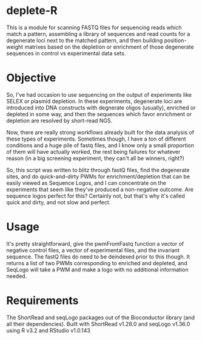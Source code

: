 # deplete-R

This is a module for scanning FASTQ files for sequencing reads which match a pattern, assembling a library of sequences and read counts for a degenerate loci next to the matched pattern, and then building position-weight matrixes based on the depletion or enrichment of those degenerate sequences in control vs experimental data sets.

# Objective

So, I've had occasion to use sequencing on the output of experiments like SELEX or plasmid depletion. In these experiments, degenerate loci are introduced into DNA constructs with degnerate oligos (usually), enriched or depleted in some way, and then the sequences which favor enrichment or depletion are resolved by short-read NGS.

Now, there are really strong workflows already built for the data analysis of these types of experiments. Sometimes though, I have a ton of different conditions and a huge pile of fastq files, and I know only a small proportion of them will have actually worked, the rest being failures for whatever reason (in a big screening experiment, they can't all be winners, right?)

So, this script was written to blitz through fastQ files, find the degenerate sites, and do quick-and-dirty PWMs for enrichment/depletion that can be easily viewed as Sequence Logos, and I can concentrate on the experiments that seem like they've produced a non-negative outcome. Are sequence logos perfect for this? Certainly not, but that's why it's called quick and dirty, and not slow and perfect.

# Usage

It's pretty straightforward, give the pwmFromFastq function a vector of negative control files, a vector of experimental files, and the invariant sequence. The fastQ files do need to be deindexed prior to this though. It returns a list of two PWMs corresponding to enriched and depleted, and SeqLogo will take a PWM and make a logo with no additional information needed.

# Requirements

The ShortRead and seqLogo packages out of the Bioconductor library (and all their dependencies). Built with ShortRead v1.28.0 and seqLogo v1.36.0 using R v3.2 and RStudio v1.0.143

